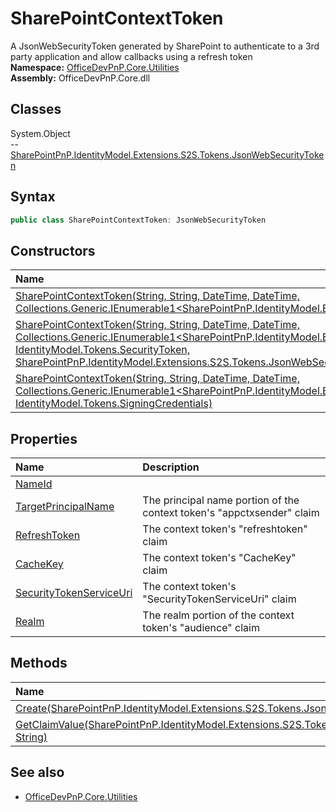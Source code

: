 # SharePointContextToken
A JsonWebSecurityToken generated by SharePoint to authenticate to a 3rd party application and allow callbacks using a refresh token  
**Namespace:** [OfficeDevPnP.Core.Utilities](OfficeDevPnP.Core.Utilities.md)  
**Assembly:** OfficeDevPnP.Core.dll  
## Classes
System.Object  
-- [SharePointPnP.IdentityModel.Extensions.S2S.Tokens.JsonWebSecurityToken](SharePointPnP.IdentityModel.Extensions.S2S.Tokens.JsonWebSecurityToken.md)
## Syntax
```C#
public class SharePointContextToken: JsonWebSecurityToken
```
## Constructors
|**Name**|**Description**|
|:-----|:-----|
| [SharePointContextToken(String, String, DateTime, DateTime, Collections.Generic.IEnumerable1<SharePointPnP.IdentityModel.Extensions.S2S.Tokens.JsonWebTokenClaim>)](SharePointContextTokenconstructor1details.md) | 
| [SharePointContextToken(String, String, DateTime, DateTime, Collections.Generic.IEnumerable1<SharePointPnP.IdentityModel.Extensions.S2S.Tokens.JsonWebTokenClaim>, IdentityModel.Tokens.SecurityToken, SharePointPnP.IdentityModel.Extensions.S2S.Tokens.JsonWebSecurityToken)](SharePointContextTokenconstructor1details.md) | 
| [SharePointContextToken(String, String, DateTime, DateTime, Collections.Generic.IEnumerable1<SharePointPnP.IdentityModel.Extensions.S2S.Tokens.JsonWebTokenClaim>, IdentityModel.Tokens.SigningCredentials)](SharePointContextTokenconstructor1details.md) | 
## Properties
|**Name**|**Description**|
|:-----|:-----|
| [NameId](SharePointContextToken.NameId.md) | 
| [TargetPrincipalName](SharePointContextToken.TargetPrincipalName.md) | The principal name portion of the context token's "appctxsender" claim
| [RefreshToken](SharePointContextToken.RefreshToken.md) | The context token's "refreshtoken" claim
| [CacheKey](SharePointContextToken.CacheKey.md) | The context token's "CacheKey" claim
| [SecurityTokenServiceUri](SharePointContextToken.SecurityTokenServiceUri.md) | The context token's "SecurityTokenServiceUri" claim
| [Realm](SharePointContextToken.Realm.md) | The realm portion of the context token's "audience" claim
## Methods
|**Name**|**Description**|
|:-----|:-----|
| [Create(SharePointPnP.IdentityModel.Extensions.S2S.Tokens.JsonWebSecurityToken)](SharePointContextTokenCreateSharePointPnP.IdentityModel.Extensions.S2S.Tokens.JsonWebSecurityToken.md) | 
| [GetClaimValue(SharePointPnP.IdentityModel.Extensions.S2S.Tokens.JsonWebSecurityToken, String)](SharePointContextTokenGetClaimValueSharePointPnP.IdentityModel.Extensions.S2S.Tokens.JsonWebSecurityTokenString.md) | 
## See also
- [OfficeDevPnP.Core.Utilities](OfficeDevPnP.Core.Utilities.md)

